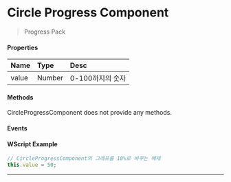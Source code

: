 # Circle Progress Component
> Progress Pack

#### Properties
| Name       | Type    | Desc                                                |
| :--------- | :------ | :-------------------------------------------------- |
| value   | Number | 0-100까지의 숫자                                 |


#### Methods
CircleProgressComponent does not provide any methods.

#### Events

#### WScript Example
<!-- js-console -->
```js
// CircleProgressComponent의 그래프를 10%로 바꾸는 예제
this.value = 50;
```

---